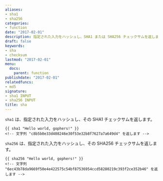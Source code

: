 ```yaml
---
aliases:
- sha1
- sha256
categories:
- function
date: "2017-02-01"
description: 指定された入力をハッシュし、SHA1 または SHA256 チェックサムを返します。
draft: false
keywords:
- sha
- checksum
lastmod: "2017-02-01"
menu:
  docs:
    parent: function
publishdate: "2017-02-01"
relatedfuncs:
- md5
signature:
- sha1 INPUT
- sha256 INPUT
title: sha
---
```


`sha1` は、指定された入力をハッシュし、その SHA1 チェックサムを返します。

```go-html-template
{{ sha1 "Hello world, gophers!" }}
<!-- 文字列 "c8b5b0e33d408246e30f53e32b8f7627a7a649d4" を返します -->
```

`sha256` は、指定された入力をハッシュし、その SHA256 チェックサムを返します。

```go-html-template
{{ sha256 "Hello world, gophers!" }}
<!-- 文字列 "6ec43b78da9669f50e4e422575c54bf87536954ccd58280219c393f2ce352b46" を返します -->
```
